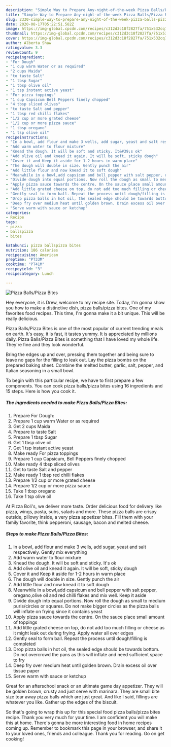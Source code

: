 ```yaml
---
description: "Simple Way to Prepare Any-night-of-the-week Pizza Balls/Pizza Bites"
title: "Simple Way to Prepare Any-night-of-the-week Pizza Balls/Pizza Bites"
slug: 2330-simple-way-to-prepare-any-night-of-the-week-pizza-balls-pizza-bites
date: 2020-08-17T05:22:51.582Z
image: https://img-global.cpcdn.com/recipes/c312d3c18f2827fa/751x532cq70/pizza-ballspizza-bites-recipe-main-photo.jpg
thumbnail: https://img-global.cpcdn.com/recipes/c312d3c18f2827fa/751x532cq70/pizza-ballspizza-bites-recipe-main-photo.jpg
cover: https://img-global.cpcdn.com/recipes/c312d3c18f2827fa/751x532cq70/pizza-ballspizza-bites-recipe-main-photo.jpg
author: Alberta Shaw
ratingvalue: 3.3
reviewcount: 9
recipeingredient:
- "For Dough"
- "1 cup warm Water or as required"
- "2 cups Maida"
- "to taste Salt"
- "1 tbsp Sugar"
- "1 tbsp olive oil"
- "1 tsp instant active yeast"
- "For pizza toppings"
- "1 cup Capsicum Bell Peppers finely chopped"
- "4 tbsp sliced olives"
- "to taste Salt and pepper"
- "1 tbsp red chilli flakes"
- "1/2 cup or more grated cheese"
- "1/2 cup or more pizza sauce"
- "1 tbsp oregano"
- "1 tsp olive oil"
recipeinstructions:
- "In a bowl, add flour and make 3 wells, add sugar, yeast and salt respectively. Gently mix everything"
- "Add warm water to flour mixture"
- "Knead the dough. It will be soft and sticky. It&#39;s ok"
- "Add olive oil and knead it again. It will be soft, sticky dough"
- "Cover it and Keep it aside for 1-2 hours in warm place"
- "The dough will double in size. Gently punch the air"
- "Add little flour and now knead it to soft dough"
- "Meanwhile in a bowl,add capsicum and bell pepper with salt pepper, oregano,olive oil and red chilli flakes and mix well. Keep it aside"
- "Divide dough into equal portions. Now roll the dough as small to medium puris/circles or squares. Do not make bigger circles as the pizza balls will inflate on frying since it contains yeast"
- "Apply pizza sauce towards the centre. On the sauce place small amount of toppings"
- "Add little grated cheese on top, do not add too much filling or cheese as it might leak out during frying. Apply water all over edges"
- "Gently seal to form ball. Repeat the process until dough/filling is completed"
- "Drop pizza balls in hot oil, the sealed edge should be towards bottom. Do not overcrowd the pans as this will inflate and need sufficient space to fry"
- "Deep fry over medium heat until golden brown. Drain excess oil over tissue paper"
- "Serve warm with sauce or ketchup"
categories:
- Recipe
tags:
- pizza
- ballspizza
- bites

katakunci: pizza ballspizza bites 
nutrition: 186 calories
recipecuisine: American
preptime: "PT33M"
cooktime: "PT41M"
recipeyield: "3"
recipecategory: Lunch

---
```



![Pizza Balls/Pizza Bites](https://img-global.cpcdn.com/recipes/c312d3c18f2827fa/751x532cq70/pizza-ballspizza-bites-recipe-main-photo.jpg)

Hey everyone, it is Drew, welcome to my recipe site. Today, I'm gonna show you how to make a distinctive dish, pizza balls/pizza bites. One of my favorites food recipes. This time, I'm gonna make it a bit unique. This will be really delicious.

Pizza Balls/Pizza Bites is one of the most popular of current trending meals on earth. It's easy, it is fast, it tastes yummy. It is appreciated by millions daily. Pizza Balls/Pizza Bites is something that I have loved my whole life. They're fine and they look wonderful.

Bring the edges up and over, pressing them together and being sure to leave no gaps for the filling to leak out. Lay the pizza bombs on the prepared baking sheet. Combine the melted butter, garlic, salt, pepper, and Italian seasoning in a small bowl.


To begin with this particular recipe, we have to first prepare a few components. You can cook pizza balls/pizza bites using 16 ingredients and 15 steps. Here is how you cook it.

<!--inarticleads1-->

##### The ingredients needed to make Pizza Balls/Pizza Bites:

1. Prepare For Dough:
1. Prepare 1 cup warm Water or as required
1. Get 2 cups Maida
1. Prepare to taste Salt
1. Prepare 1 tbsp Sugar
1. Get 1 tbsp olive oil
1. Get 1 tsp instant active yeast
1. Make ready For pizza toppings
1. Prepare 1 cup Capsicum, Bell Peppers finely chopped
1. Make ready 4 tbsp sliced olives
1. Get to taste Salt and pepper
1. Make ready 1 tbsp red chilli flakes
1. Prepare 1/2 cup or more grated cheese
1. Prepare 1/2 cup or more pizza sauce
1. Take 1 tbsp oregano
1. Take 1 tsp olive oil


At Pizza Boli&#39;s, we deliver more taste. Order delicious food for delivery like pizza, wings, pasta, subs, salads and more. These pizza balls are crispy outside, pillowy inside, a very pizza appetizer bites. Fill them with your family favorite, think pepperoni, sausage, bacon and melted cheese. 

<!--inarticleads2-->

##### Steps to make Pizza Balls/Pizza Bites:

1. In a bowl, add flour and make 3 wells, add sugar, yeast and salt respectively. Gently mix everything
1. Add warm water to flour mixture
1. Knead the dough. It will be soft and sticky. It&#39;s ok
1. Add olive oil and knead it again. It will be soft, sticky dough
1. Cover it and Keep it aside for 1-2 hours in warm place
1. The dough will double in size. Gently punch the air
1. Add little flour and now knead it to soft dough
1. Meanwhile in a bowl,add capsicum and bell pepper with salt pepper, oregano,olive oil and red chilli flakes and mix well. Keep it aside
1. Divide dough into equal portions. Now roll the dough as small to medium puris/circles or squares. Do not make bigger circles as the pizza balls will inflate on frying since it contains yeast
1. Apply pizza sauce towards the centre. On the sauce place small amount of toppings
1. Add little grated cheese on top, do not add too much filling or cheese as it might leak out during frying. Apply water all over edges
1. Gently seal to form ball. Repeat the process until dough/filling is completed
1. Drop pizza balls in hot oil, the sealed edge should be towards bottom. Do not overcrowd the pans as this will inflate and need sufficient space to fry
1. Deep fry over medium heat until golden brown. Drain excess oil over tissue paper
1. Serve warm with sauce or ketchup


Great for an afterschool snack or an ultimate game day appetizer. They will be golden brown, crusty and just serve with marinara. They are small bite size tear away pizza balls which are just great. And like I said, fillings are whatever you like. Gather up the edges of the biscuit. 

So that's going to wrap this up for this special food pizza balls/pizza bites recipe. Thank you very much for your time. I am confident you will make this at home. There's gonna be more interesting food in home recipes coming up. Remember to bookmark this page in your browser, and share it to your loved ones, friends and colleague. Thank you for reading. Go on get cooking!

